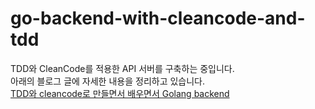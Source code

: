 # go-backend-with-cleancode-and-tdd

TDD와 CleanCode를 적용한 API 서버를 구축하는 중입니다.  
아래의 블로그 글에 자세한 내용을 정리하고 있습니다.  
[TDD와 cleancode로 만들면서 배우면서 Golang backend](https://davi06000.tistory.com/137)

